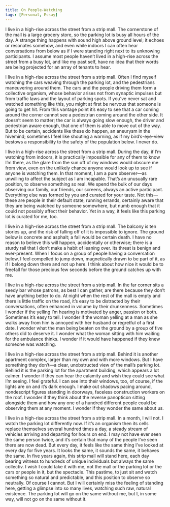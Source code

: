 ```yaml
---
title: On People-Watching
tags: [Personal, Essay]
---
```


I live in a high-rise across the street from a strip mall. The cornerstone of the mall is a large grocery store, so the parking lot is busy all hours of the day. A strange thing happens with sound high above ground level; it echoes or resonates somehow, and even while indoors I can often hear conversations from below as if I were standing right next to its unknowing participants. I assume most people haven’t lived in a high-rise across the street from a busy lot, and like my past self, have no idea that their words are being projected for an array of tenants to hear.

I live in a high-rise across the street from a strip mall. Often I find myself watching the cars weaving through the parking lot, and the pedestrians maneuvering around them. The cars and the people driving them form a collective organism, whose behavior arises not from synaptic impulses but from traffic laws and the layout of parking spots. If you’ve never sat and watched something like this, you might at first be nervous that someone is going to get hit. From this vantage point it’s easy to see that a car coming around the corner cannot see a pedestrian coming around the other side. It doesn’t seem to matter; the car is always going slow enough, the driver and pedestrian aware enough, that one of them is able to move out of the way. But to be certain, accidents like these do happen, an aneurysm in the hivemind; sometimes I feel like shouting a warning, as if my bird’s-eye-view bestows a responsibility to the safety of the population below. I never do.

I live in a high-rise across the street from a strip mall. During the day, if I’m watching from indoors, it is practically impossible for any of them to know I’m there, as the glare from the sun off of my windows would obscure me from view, even on the unlikely chance anyone would look up to see if anyone is watching them. In that moment, I am a pure observer—as unwilling to affect the subject as I am incapable. That’s an unusually rare position, to observe something so real. We spend the bulk of our days observing our family, our friends, our screens, always an active participant. Everything else was formed by you and curated for your taste. Not this—these are people in their default state, running errands, certainly aware that they are being watched by someone somewhere, but numb enough that it could not possibly affect their behavior. Yet in a way, it feels like this parking lot is curated for me, too.

I live in a high-rise across the street from a strip mall. The balcony is ten stories up, and the risk of falling off of it is impossible to ignore. The ground below is concrete and asphalt; a fall would be certain death. I have no reason to believe this will happen, accidentally or otherwise; there is a sturdy rail that I don’t make a habit of leaning over. Its threat is benign and ever-present. When I focus on a group of people having a conversation below, I feel compelled to jump down, magnetically drawn to be part of it, as if I belong down there and not up here. I think about how nice it would be to freefall for those precious few seconds before the ground catches up with me.

I live in a high-rise across the street from a strip mall. In the far corner sits a seedy bar whose patrons, as best I can gather, are there because they don’t have anything better to do. At night when the rest of the mall is empty and there is little traffic on the road, it’s easy to be distracted by their conversations, often enhanced in volume by their drunkenness. Sometimes I wonder if the yelling I’m hearing is motivated by anger, passion or both. Sometimes it’s easy to tell. I wonder if the woman yelling at a man as she walks away from him is annoyed with her husband or regretful of a first date. I wonder what the man being beaten on the ground by a group of five others did to deserve it. I wonder what the woman sitting with him waiting for the ambulance thinks. I wonder if it would have happened if they knew someone was watching.

I live in a high-rise across the street from a strip mall. Behind it is another apartment complex, larger than my own and with more windows. But I have something they don’t—a clear, unobstructed view of the mall’s parking lot. Behind it is the parking lot for the apartment building, which appears a lot calmer. I wonder if they can hear the calamity and wish they could see what I’m seeing. I feel grateful. I can see into their windows, too, of course, if the lights are on and it’s dark enough. I make out shadows pacing around, nondescript figures standing in doorways, faceless construction workers on the roof. I wonder if they think about the reverse panopticon sitting alongside them and how any one of a hundred different people could be observing them at any moment. I wonder if they wonder the same about us.

I live in a high-rise across the street from a strip mall. In a month, I will not. I watch the parking lot differently now. If it’s an organism then its cells replace themselves several hundred times a day, a steady stream of vehicles arriving and departing for hours on end. I may not have ever seen the same person twice, and it’s certain that many of the people I’ve seen there are now dead. But every day, it feels like the same thing I’ve looked at every day for five years. It looks the same, it sounds the same, it behaves the same. In five years again, this strip mall will stand here, each day bearing witness to hundreds of unique individuals but always the same collectiv. I wish I could take it with me, not the mall or the parking lot or the cars or people in it, but the spectacle. This pastime, to just sit and watch something so natural and predictable, and this position to observe so neutrally. Of course I cannot. But I will certainly miss the feeling of standing here, getting a glimpse into so many lives, watching such raw, natural existence. The parking lot will go on the same without me, but I, in some way, will not go on the same without it.
